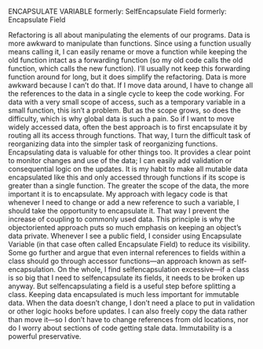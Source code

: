 
ENCAPSULATE VARIABLE
formerly: Self­Encapsulate Field
formerly: Encapsulate Field
<!-- Motivation
--------------------------------------------------------------------------------
--------------------------------------------------------------------------------
--------------------------------------------------------------------------------
-------------------------------------------------------------------------------- -->
Refactoring is all about manipulating the elements of our programs. Data is more
awkward to manipulate than functions. Since using a function usually means calling it,
I can easily rename or move a function while keeping the old function intact as a
forwarding function (so my old code calls the old function, which calls the new
function). I’ll usually not keep this forwarding function around for long, but it does
simplify the refactoring.
Data is more awkward because I can’t do that. If I move data around, I have to change
all the references to the data in a single cycle to keep the code working. For data with a
very small scope of access, such as a temporary variable in a small function, this isn’t a
problem. But as the scope grows, so does the difficulty, which is why global data is such
a pain.
So if I want to move widely accessed data, often the best approach is to first encapsulate
it by routing all its access through functions. That way, I turn the difficult task of
reorganizing data into the simpler task of reorganizing functions.
Encapsulating data is valuable for other things too. It provides a clear point to monitor
changes and use of the data; I can easily add validation or consequential logic on the
updates. It is my habit to make all mutable data encapsulated like this and only
accessed through functions if its scope is greater than a single function. The greater the
scope of the data, the more important it is to encapsulate. My approach with legacy
code is that whenever I need to change or add a new reference to such a variable, I
should take the opportunity to encapsulate it. That way I prevent the increase of
coupling to commonly used data.
This principle is why the object­oriented approach puts so much emphasis on keeping
an object’s data private. Whenever I see a public field, I consider using Encapsulate
Variable (in that case often called Encapsulate Field) to reduce its visibility. Some go
further and argue that even internal references to fields within a class should go
through accessor functions—an approach known as self­encapsulation. On the whole, I
find self­encapsulation excessive—if a class is so big that I need to self­encapsulate its
fields, it needs to be broken up anyway. But self­encapsulating a field is a useful step
before splitting a class.
Keeping data encapsulated is much less important for immutable data. When the data
doesn’t change, I don’t need a place to put in validation or other logic hooks before
updates. I can also freely copy the data rather than move it—so I don’t have to change
references from old locations, nor do I worry about sections of code getting stale data.
Immutability is a powerful preservative.
<!-- <!-- Mechanics
..........................................................................
..........................................................................
..........................................................................
..........................................................................
..........................................................................

 --><!-- <!-- Mechanics
..........................................................................
..........................................................................
..........................................................................
..........................................................................
..........................................................................

 -->Create encapsulating functions to access and update the variable.
Run static checks.
For each reference to the variable, replace with a call to the appropriate
encapsulating function. Test after each replacement.
Restrict the visibility of the variable.
Sometimes it’s not possible to prevent access to the variable. If so, it may be useful
to detect any remaining references by renaming the variable and testing.
Test.
If the value of the variable is a record, consider Encapsulate Record (162).
Example
Consider some useful data held in a global variable.
Click here to view code image
let defaultOwner = {firstName: "Martin", lastName: "Fowler"};
Like any data, it’s referenced with code like this:
Click here to view code image
spaceship.owner = defaultOwner;
and updated like this:
Click here to view code image
defaultOwner = {firstName: "Rebecca", lastName: "Parsons"};
To do a basic encapsulation on this, I start by defining functions to read and write the
data.
Click here to view code image
function getDefaultOwner() {return defaultOwner;}
function setDefaultOwner(arg) {defaultOwner = arg;}
I then start working on references to defaultOwner. When I see a reference, I replace
it with a call to the getting function.
Click here to view code image
spaceship.owner = getDefaultOwner();
When I see an assignment, I replace it with the setting function.
Click here to view code image
setDefaultOwner({firstName: "Rebecca", lastName: "Parsons"});
I test after each replacement.
Once I’m done with all the references, I restrict the visibility of the variable. This both
checks that there aren’t any references that I’ve missed, and ensures that future
changes to the code won’t access the variable directly. I can do that in JavaScript by
moving both the variable and the accessor methods to their own file and only exporting
the accessor methods.
defaultOwner.js…
Click here to view code image
let defaultOwner = {firstName: "Martin", lastName: "Fowler"};
export function getDefaultOwner() {return defaultOwner;}
export function setDefaultOwner(arg) {defaultOwner = arg;}
If I’m in a situation where I cannot restrict the access to a variable, it may be useful to
rename the variable and retest. That won’t prevent future direct access, but naming the
variable something meaningful and awkward such as
__privateOnly_defaultOwner may help.
I don’t like the use of get prefixes on getters, so I’ll rename to remove it.
defaultOwner.js…
Click here to view code image
let defaultOwnerData = {firstName: "Martin", lastName: "Fowler"};
export function getdefaultOwner() {return defaultOwnerData;}
export function setDefaultOwner(arg) {defaultOwnerData = arg;}
A common convention in JavaScript is to name a getting function and setting function
the same and differentiate them due the presence of an argument. I call this practice
Overloaded Getter Setter [mf­ogs] and strongly dislike it. So, even though I don’t like
the get prefix, I will keep the set prefix.
Encapsulating the Value
The basic refactoring I’ve outlined here encapsulates a reference to some data structure,
allowing me to control its access and reassignment. But it doesn’t control changes to
that structure.
Click here to view code image
const owner1 = defaultOwner();
assert.equal("Fowler", owner1.lastName, "when set");
const owner2 = defaultOwner();
owner2.lastName = "Parsons";
assert.equal("Parsons", owner1.lastName, "after change owner2"); // is this ok?
The basic refactoring encapsulates the reference to the data item. In many cases, this is
all I want to do for the moment. But I often want to take the encapsulation deeper to
control not just changes to the variable but also to its contents.
For this, I have a couple of options. The simplest one is to prevent any changes to the
value. My favorite way to handle this is by modifying the getting function to return a
copy of the data.
defaultOwner.js…
Click here to view code image
let defaultOwnerData = {firstName: "Martin", lastName: "Fowler"};
export function defaultOwner() {return Object.assign({}, defaultOwnerData)export function setDefaultOwner(arg) {defaultOwnerData = arg;}
I use this approach particularly often with lists. If I return a copy of the data, any clients
using it can change it, but that change isn’t reflected in the shared data. I have to be
careful with using copies, however: Some code may expect to change shared data. If
that’s the case, I’m relying on my tests to detect a problem. An alternative is to prevent
changes—and a good way of doing that is Encapsulate Record (162).
Click here to view code image
let defaultOwnerData = {firstName: "Martin", lastName: "Fowler"};
export function defaultOwner() {return new Person(defaultOwnerData);}
export function setDefaultOwner(arg) {defaultOwnerData = arg;}
class Person {
constructor(data) {
this._lastName = data.lastName;
this._firstName = data.firstName
}
get lastName() {return this._lastName;}
get firstName() {return this._firstName;}
// and so on for other properties
Now, any attempt to reassign the properties of the default owner will cause an error.
Different languages have different techniques to detect or prevent changes like this, so
depending on the language I’d consider other options.
Detecting and preventing changes like this is often worthwhile as a temporary measure.
I can either remove the changes, or provide suitable mutating functions. Then, once
they are all dealt with, I can modify the getting method to return a copy.
So far I’ve talked about copying on getting data, but it may be worthwhile to make a
copy in the setter too. That will depend on where the data comes from and whether I
need to maintain a link to reflect any changes in that original data. If I don’t need such
a link, a copy prevents accidents due to changes on that source data. Taking a copy may
be superfluous most of the time, but copies in these cases usually have a negligible
effect on performance; on the other hand, if I don’t do them, there is a risk of a long and
difficult bout of debugging in the future.
Remember that the copying above, and the class wrapper, both only work one level
deep in the record structure. Going deeper requires more levels of copies or object
wrapping.
As you can see, encapsulating data is valuable, but often not straightforward. Exactly
what to encapsulate—and how to do it—depends on the way the data is being used and
the changes I have in mind. But the more widely it’s used, the more it’s worth my
attention to encapsulate properly.